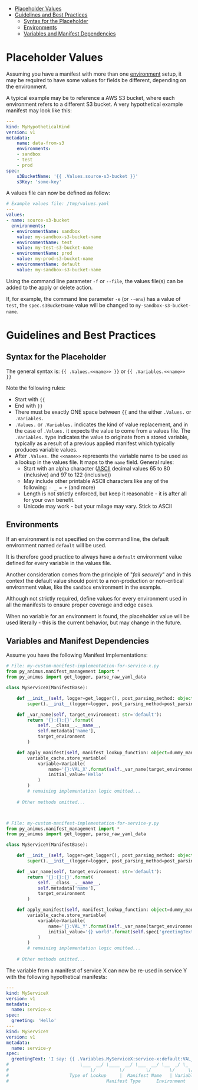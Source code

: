 
- [Placeholder Values](#placeholder-values)
- [Guidelines and Best Practices](#guidelines-and-best-practices)
  - [Syntax for the Placeholder](#syntax-for-the-placeholder)
  - [Environments](#environments)
  - [Variables and Manifest Dependencies](#variables-and-manifest-dependencies)


# Placeholder Values

Assuming you have a manifest with more than one [environment](target_environments.md) setup, it may be required to have some values for fields be different, depending on the environment.

A typical example may be to reference a AWS S3 bucket, where each environment refers to a different S3 bucket. A very hypothetical example manifest may look like this:

```yaml
---
kind: MyHypotheticalKind
version: v1
metadata:
    name: data-from-s3
    environments:
    - sandbox
    - test
    - prod
spec:
    s3BucketName: '{{ .Values.source-s3-bucket }}'
    s3Key: 'some-key'
```

A values file can now be defined as follow:

```yaml
# Example values file: /tmp/values.yaml
---
values:
- name: source-s3-bucket 
  environments:
  - environmentName: sandbox
    value: my-sandbox-s3-bucket-name
  - environmentName: test
    value: my-test-s3-bucket-name
  - environmentName: prod
    value: my-prod-s3-bucket-name
  - environmentName: default
    value: my-sandbox-s3-bucket-name
```

Using the command line parameter `-f` or `--file`, the values file(s) can be added to the apply or delete action. 

If, for example, the command line parameter `-e` (or `--env`) has a value of `test`, the `spec.s3BucketName` value will be changed to `my-sandbox-s3-bucket-name`.

# Guidelines and Best Practices

## Syntax for the Placeholder

The general syntax is: `{{ .Values.<<name>> }}` or `{{ .Variables.<<name>> }}`

Note the following rules:

* Start with `{{`
* End with `}}`
* There must be exactly ONE space between `{{` and the either `.Values.` or `.Variables.`
* `.Values.` or `.Variables.` indicates the kind of value replacement, and in the case of `.Values.` it expects the value to come from a values file. The `.Variables.` type indicates the value to originate from a stored variable, typically as a result of a previous applied manifest which typically produces variable values. 
* After `.Values.` the `<<name>>` represents the variable name to be used as a lookup in the values file. It maps to the `name` field. General rules:
    * Start with an alpha character ([ASCII](https://en.wikipedia.org/wiki/ASCII) decimal values 65 to 80 (inclusive) and 97 to 122 (inclusive))
    * May include other printable ASCII characters like any of the following: `- _ = +` (and more)
    * Length is not strictly enforced, but keep it reasonable - it is after all for your own benefit.
    * Unicode may work - but your milage may vary. Stick to ASCII

## Environments

If an environment is not specified on the command line, the default environment named `default` will be used.

It is therefore good practice to always have a `default` environment value defined for every variable in the values file. 

Another consideration comes from the principle of "_fail securely_" and in this context the default value should point to a non-production or non-critical environment value, like the `sandbox` environment in the example.

Although not strictly required, define values for every environment used in all the manifests to ensure proper coverage and edge cases.

When no variable for an environment is found, the placeholder value will be used literally - this is the current behavior, but may change in the future.

## Variables and Manifest Dependencies

Assume you have the following Manifest Implementations:

```python
# File: my-custom-manifest-implementation-for-service-x.py
from py_animus.manifest_management import *
from py_animus import get_logger, parse_raw_yaml_data

class MyServiceX(ManifestBase):

    def __init__(self, logger=get_logger(), post_parsing_method: object = my_post_parsing_method, version: str='v1', supported_versions: tuple=('v1',)):
        super().__init__(logger=logger, post_parsing_method=post_parsing_method, version=version, supported_versions=supported_versions)

    def _var_name(self, target_environment: str='default'):
        return '{}:{}:{}'.format(
            self.__class__.__name__,
            self.metadata['name'],
            target_environment
        )

    def apply_manifest(self, manifest_lookup_function: object=dummy_manifest_lookup_function, variable_cache: VariableCache=VariableCache(), increment_exec_counter: bool=False, target_environment: str='default', value_placeholders: ValuePlaceHolders=ValuePlaceHolders()):
        variable_cache.store_variable(
            variable=Variable(
                name='{}:VAL_X'.format(self._var_name(target_environment=target_environment)), 
                initial_value='Hello'
            )
        )
        # remaining implementation logic omitted...
    
    # Other methods omitted...



# File: my-custom-manifest-implementation-for-service-y.py
from py_animus.manifest_management import *
from py_animus import get_logger, parse_raw_yaml_data

class MyServiceY(ManifestBase):

    def __init__(self, logger=get_logger(), post_parsing_method: object = my_post_parsing_method, version: str='v1', supported_versions: tuple=('v1',)):
        super().__init__(logger=logger, post_parsing_method=post_parsing_method, version=version, supported_versions=supported_versions)

    def _var_name(self, target_environment: str='default'):
        return '{}:{}:{}'.format(
            self.__class__.__name__,
            self.metadata['name'],
            target_environment
        )

    def apply_manifest(self, manifest_lookup_function: object=dummy_manifest_lookup_function, variable_cache: VariableCache=VariableCache(), increment_exec_counter: bool=False, target_environment: str='default', value_placeholders: ValuePlaceHolders=ValuePlaceHolders()):
        variable_cache.store_variable(
            variable=Variable(
                name='{}:VAL_Y'.format(self._var_name(target_environment=target_environment)), 
                initial_value='{} world'.format(self.spec['greetingText'])
            )
        )
        # remaining implementation logic omitted...
    
    # Other methods omitted...
```

The variable from a manifest of service X can now be re-used in service Y with the following hypothetical manifests:

```yaml
---
kind: MyServiceX
version: v1
metadata:
  name: service-x
spec:
  greeting: 'Hello'
---
kind: MyServiceY
version: v1
metadata:
  name: service-y
spec:
  greetingText: 'I say: {{ .Variables.MyServiceX:service-x:default:VAL_Y }}!'
#                           \___  __/ \____  __/ \___  __/ \__  _/ \_  _/
#                               \/         \/        \/       \/     \/
#                       Type of Lookup     |  Manifest Name   | Variable Name
#                                     Manifest Type      Environment
```
